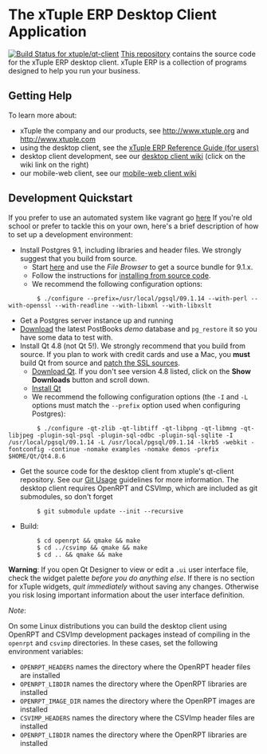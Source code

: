 # The xTuple ERP Desktop Client Application

[![Build Status for xtuple/qt-client](https://travis-ci.org/xtuple/qt-client.png)](https://travis-ci.org/xtuple/qt-client)
[This repository](http://github.com/xtuple/qt-client) contains the source code
for the xTuple ERP desktop client. xTuple ERP is a collection of programs
designed to help you run your business.

## Getting Help

To learn more about:

* xTuple the company and our products, see http://www.xtuple.org and http://www.xtuple.com
* using the desktop client, see the [xTuple ERP Reference Guide (for users)](http://www.xtuple.org/sites/default/files/refguide/current/index.html)
* desktop client development, see our [desktop client wiki](http://github.com/xtuple/qt-client/wiki) (click on the wiki link on the right)
* our mobile-web client, see our [mobile-web client wiki](http://github.com/xtuple/xtuple/wiki)

## Development Quickstart

If you prefer to use an automated system like vagrant go [here](https://github.com/xtuple/xtuple-vagrant/tree/master/xtuple-desktop)
If you're old school or prefer to tackle this on your own, here's a brief description of how to set up a development environment:

* Install Postgres 9.1, including libraries and header files. We strongly suggest that you build from source.
  * Start [here](http://www.postgresql.org/download/) and use the *File Browser* to get a source bundle for 9.1.x.
  * Follow the instructions for [installing from source code](http://www.postgresql.org/docs/9.1/static/installation.html).
  * We recommend the following configuration options:

```Shell
        $ ./configure --prefix=/usr/local/pgsql/09.1.14 --with-perl --with-openssl --with-readline --with-libxml --with-libxslt
```

* Get a Postgres server instance up and running
* [Download](http://sourceforge.net/projects/postbooks/files/03%20PostBooks-databases/) the latest PostBooks _demo_ database and `pg_restore` it so you have some data to test with.
* Install Qt 4.8 (not Qt 5!). We strongly recommend that you build from source. If you plan to work with credit cards and use a Mac, you **must** build Qt from source and [patch the SSL sources](https://bugreports.qt-project.org/browse/QTBUG-15344).
  * [Download Qt](http://qt-project.org/downloads). If you don't see version 4.8 listed, click on the **Show Downloads** button and scroll down.
  * [Install Qt](http://qt-project.org/doc/qt-4.8/installation.html)
  * We recommend the following configuration options (the `-I` and `-L` options must match the `--prefix` option used when configuring Postgres):

```Shell
        $ ./configure -qt-zlib -qt-libtiff -qt-libpng -qt-libmng -qt-libjpeg -plugin-sql-psql -plugin-sql-odbc -plugin-sql-sqlite -I /usr/local/pgsql/09.1.14 -L /usr/local/pgsql/09.1.14 -lkrb5 -webkit -fontconfig -continue -nomake examples -nomake demos -prefix $HOME/Qt/Qt4.8.6
```

* Get the source code for the desktop client from xtuple's qt-client repository. See our [Git Usage](https://github.com/xtuple/xtuple/wiki/Basic-Git-Usage) guidelines for more information. The desktop client requires OpenRPT and CSVImp, which are included as git submodules, so don't forget
```Shell
        $ git submodule update --init --recursive
```
* Build:
```Shell
        $ cd openrpt && qmake && make
        $ cd ../csvimp && qmake && make
        $ cd .. && qmake && make
```

**Warning**:
If you open Qt Designer to view or edit a `.ui` user interface file, check the widget palette _before you do anything else_. If there is no section for xTuple widgets, _quit immediately_ without saving any changes. Otherwise you risk losing important information about the user interface definition.

*Note*:

On some Linux distributions you can build the desktop client using OpenRPT
and CSVImp development packages instead of compiling in the `openrpt` and
`csvimp` directories. In these cases, set the following environment variables:
- `OPENRPT_HEADERS` names the directory where the OpenRPT header files are
  installed
- `OPENRPT_LIBDIR` names the directory where the OpenRPT libraries are
  installed
- `OPENRPT_IMAGE_DIR` names the directory where the OpenRPT images are
  installed
- `CSVIMP_HEADERS` names the directory where the CSVImp header files are
  installed
- `OPENRPT_LIBDIR` names the directory where the OpenRPT libraries are
  installed
